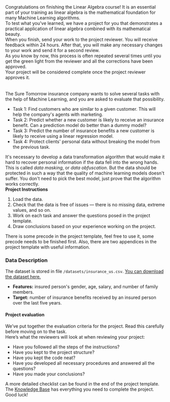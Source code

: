 <section class="theory-viewer prisma prisma_theme_light big-theory"><section class="theory-viewer__blocking-layout-block theory-viewer__block theory-viewer__block_type_vertical-layout theory-viewer__block_layout"><section class="theory-viewer__block theory-viewer__block_type_markdown"><div class="Markdown base-markdown base-markdown_with-gallery markdown markdown_size_normal markdown_type_theory full-markdown"><div class="paragraph">Congratulations on finishing the Linear Algebra course! It is an essential part of your training as linear algebra is the mathematical foundation for many Machine Learning algorithms.</div><div class="paragraph">To test what you've learned, we have a project for you that demonstrates a practical application of linear algebra combined with its mathematical beauty.</div><div class="paragraph">When you finish, send your work to the project reviewer. You will receive feedback within 24 hours. After that, you will make any necessary changes to your work and send it for a second review.</div><div class="paragraph">As you know by now, this process is often repeated several times until you get the green light from the reviewer and all the corrections have been approved. </div><div class="paragraph">Your project will be considered complete once the project reviewer approves it.
<br>
<br>
<br>
The Sure Tomorrow insurance company wants to solve several tasks with the help of Machine Learning, and you are asked to evaluate that possibility.</div><ul><li>Task 1: Find customers who are similar to a given customer. This will help the company's agents with marketing.</li><li>Task 2: Predict whether a new customer is likely to receive an insurance benefit. Can a prediction model do better than a dummy model?</li><li>Task 3: Predict the number of insurance benefits a new customer is likely to receive using a linear regression model.</li><li>Task 4: Protect clients' personal data without breaking the model from the previous task.</li></ul><div class="paragraph">It's necessary to develop a data transformation algorithm that would make it hard to recover personal information if the data fell into the wrong hands. This is called <em>data masking</em>, or <em>data obfuscation</em>. But the data should be protected in such a way that the quality of machine learning models doesn't suffer. You don't need to pick the best model, just prove that the algorithm works correctly.</div><div class="paragraph paragraph_has-one-child"><strong>Project Instructions</strong></div><ol start="1"><li>Load the data.</li><li>Check that the data is free of issues — there is no missing data, extreme values, and so on.</li><li>Work on each task and answer the questions posed in the project template.</li><li>Draw conclusions based on your experience working on the project.</li></ol><div class="paragraph">There is some precode in the project template, feel free to use it, some precode needs to be finished first. Also, there are two appendices in the project template with useful information.</div><h3>Data Description</h3><div class="paragraph">The dataset is stored in file <code class="code-inline code-inline_theme_light">/datasets/insurance_us.csv</code>. <a href="https://practicum-content.s3.us-west-1.amazonaws.com/datasets/insurance_us.csv" target="_blank">You can download the dataset here.</a></div><ul><li><strong>Features:</strong> insured person's gender, age, salary, and number of family members.</li><li><strong>Target:</strong> number of insurance benefits received by an insured person over the last five years.</li></ul><h1>Project evaluation</h1><div class="paragraph">We’ve put together the evaluation criteria for the project. Read this carefully before moving on to the task.</div><div class="paragraph">Here’s what the reviewers will look at when reviewing your project:</div><ul><li>Have you followed all the steps of the instructions?</li><li>Have you kept to the project structure?</li><li>Have you kept the code neat?</li><li>Have you developed all necessary procedures and answered all the questions?</li><li>Have you made your conclusions?</li></ul><div class="paragraph">A more detailed checklist can be found in the end of the project template.</div><div class="paragraph">The <a href="https://tripleten.gatsbyjs.io/DS/LA/" target="_blank">Knowledge Base</a> has everything you need to complete the project.</div><div class="paragraph">Good luck!</div></div></section></section></section>
